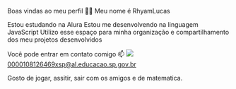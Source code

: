 Boas vindas ao meu perfil 💙💙
Meu nome é RhyamLucas

Estou estudando na Alura
Estou me desenvolvendo na linguagem JavaScript
Utilizo esse espaço para minha organização e compartilhamento dos meu projetos desenvolvidos

Você pode entrar em contato comigo 📫
![](0000108126469xsp@al.educacao.sp.gov.br)
0000108126469xsp@al.educacao.sp.gov.br

Gosto de jogar, assitir, sair com os amigos e de matematica.
